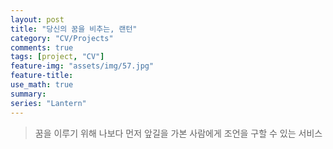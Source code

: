 ```yaml
---
layout: post
title: "당신의 꿈을 비추는, 랜턴"
category: "CV/Projects"
comments: true
tags: [project, "CV"]
feature-img: "assets/img/57.jpg"
feature-title:
use_math: true
summary: 
series: "Lantern"
---
```


> 꿈을 이루기 위해 나보다 먼저 앞길을 가본 사람에게 조언을 구할 수 있는 서비스